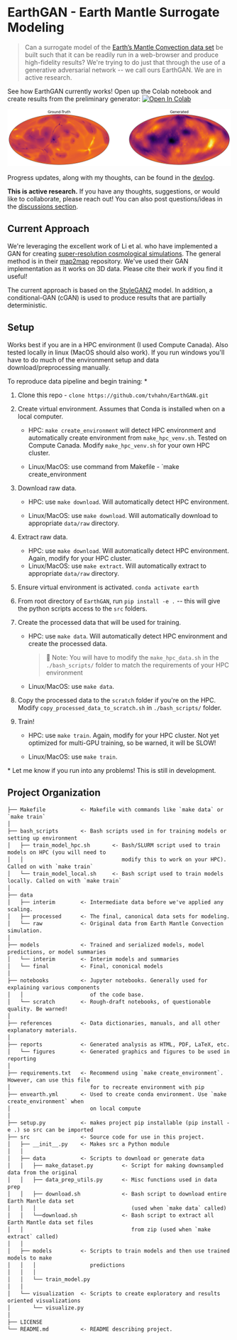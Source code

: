 EarthGAN - Earth Mantle Surrogate Modeling
==============================

> Can a surrogate model of the [Earth’s Mantle Convection data set](https://scivis2021.netlify.app/data/) be built such that it can be readily run in a web-browser and produce high-fidelity    results? We're trying to do just that through the use of a generative adversarial network -- we call ours EarthGAN. We are in active research.

See how EarthGAN currently works! Open up the Colab notebook and create results from the preliminary generator: [![Open In Colab](https://colab.research.google.com/assets/colab-badge.svg)](https://colab.research.google.com/github/tvhahn/EarthGAN/blob/master/notebooks/3.0_generate_fake_example.ipynb)



![compare_epoch41_rindex165_moll](./devlog/img/compare_epoch41_rindex165_moll.png)



Progress updates, along with my thoughts, can be found in the [devlog](devlog/).

**This is active research.** If you have any thoughts, suggestions, or would like to collaborate, please reach out! You can also post questions/ideas in the [discussions section](https://github.com/tvhahn/EarthGAN/discussions).

## Current Approach

We're leveraging the excellent work of Li et al. who have implemented a GAN for creating [super-resolution cosmological simulations](https://www.pnas.org/content/118/19/e2022038118). The general method is in their [map2map](https://github.com/eelregit/map2map) repository. We've used their GAN implementation as it works on 3D data. Please cite their work if you find it useful!

The current approach is based on the [StyleGAN2](https://github.com/NVlabs/stylegan2) model. In addition, a conditional-GAN (cGAN) is used to produce results that are partially deterministic.

## Setup

Works best if you are in a HPC environment (I used Compute Canada). Also tested locally in linux (MacOS should also work).  If you run windows you'll have to do much of the environment setup and data download/preprocessing manually.

To reproduce data pipeline and begin training: *

1. Clone this repo - `clone https://github.com/tvhahn/EarthGAN.git`

2. Create virtual environment. Assumes that Conda is installed when on a local computer.

   * HPC: `make create_environment` will detect HPC environment and automatically create environment from `make_hpc_venv.sh`. Tested on Compute Canada. Modify `make_hpc_venv.sh` for your own HPC cluster.

   * Linux/MacOS: use command from Makefile - `make create_environment

3. Download raw data.

   * HPC: use `make download`. Will automatically detect HPC environment.

   * Linux/MacOS: use `make download`. Will automatically download to appropriate `data/raw` directory.

4. Extract raw data.

   * HPC: use `make download`. Will automatically detect HPC environment. Again, modify for your HPC cluster.
   * Linux/MacOS: use `make extract`. Will automatically extract to appropriate `data/raw` directory.

5. Ensure virtual environment is activated. `conda activate earth`

6. From root directory of `EarthGAN`, run `pip install -e .` -- this will give the python scripts access to the `src` folders.

7. Create the processed data that will be used for training.

   * HPC: use `make data`. Will automatically detect HPC environment and create the processed data.

     > :memo: Note: You will have to modify the `make_hpc_data.sh` in the `./bash_scripts/` folder to match the requirements of your HPC environment

   * Linux/MacOS: use `make data`. 

8. Copy the processed data to the `scratch` folder if you're on the HPC. Modify `copy_processed_data_to_scratch.sh` in `./bash_scripts/` folder.

9. Train!

   * HPC: use `make train`.  Again, modify for your HPC cluster. Not yet optimized for multi-GPU training, so be warned, it will be SLOW!

   * Linux/MacOS: use `make train`.

     

\* Let me know if you run into any problems! This is still in development.

Project Organization
------------

    ├── Makefile           <- Makefile with commands like `make data` or `make train`
    │
    ├── bash_scripts	   <- Bash scripts used in for training models or setting up environment
    │   ├── train_model_hpc.sh       <- Bash/SLURM script used to train models on HPC (you will need to 
    │   │ 								modify this to work on your HPC). Called on with `make train`
    │   └── train_model_local.sh     <- Bash script used to train models locally. Called on with `make train`
    │
    ├── data
    │   ├── interim        <- Intermediate data before we've applied any scaling.
    │   ├── processed      <- The final, canonical data sets for modeling.
    │   └── raw            <- Original data from Earth Mantle Convection simulation.
    │
    ├── models             <- Trained and serialized models, model predictions, or model summaries
    │   └── interim        <- Interim models and summaries
    │   └── final          <- Final, cononical models
    │
    ├── notebooks          <- Jupyter notebooks. Generally used for explaining various components
    │   │                     of the code base.
    │   └── scratch        <- Rough-draft notebooks, of questionable quality. Be warned!
    │
    ├── references         <- Data dictionaries, manuals, and all other explanatory materials.
    │
    ├── reports            <- Generated analysis as HTML, PDF, LaTeX, etc.
    │   └── figures        <- Generated graphics and figures to be used in reporting
    │
    ├── requirements.txt   <- Recommend using `make create_environment`. However, can use this file
    │                         for to recreate environment with pip
    ├── envearth.yml       <- Used to create conda environment. Use `make create_environment` when
    │                         on local compute				
    │
    ├── setup.py           <- makes project pip installable (pip install -e .) so src can be imported
    ├── src                <- Source code for use in this project.
    │   ├── __init__.py    <- Makes src a Python module
    │   │
    │   ├── data           <- Scripts to download or generate data
    │   │   ├── make_dataset.py			<- Script for making downsampled data from the original
    │   │   ├── data_prep_utils.py		<- Misc functions used in data prep
    │   │   ├── download.sh				<- Bash script to download entire Earth Mantle data set
    │   │   │  							   (used when `make data` called)
    │   │   └──download.sh				<- Bash script to extract all Earth Mantle data set files
    │   │    							   from zip (used when `make extract` called)								   
    │   │
    │   ├── models         <- Scripts to train models and then use trained models to make
    │   │   │                 predictions
    │   │   │
    │   │   └── train_model.py
    │   │
    │   └── visualization  <- Scripts to create exploratory and results oriented visualizations
    │       └── visualize.py
    │
    ├── LICENSE
    └── README.md          <- README describing project.

